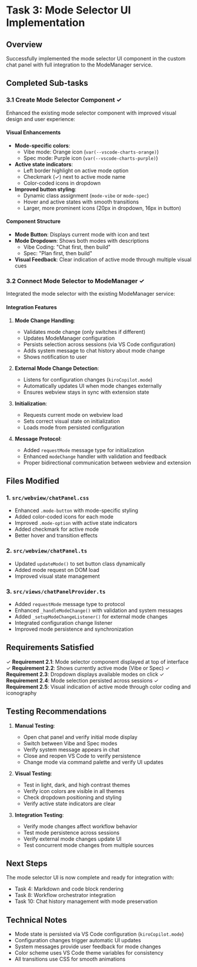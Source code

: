 # Task 3: Mode Selector UI Implementation

## Overview

Successfully implemented the mode selector UI component in the custom chat panel with full integration to the ModeManager service.

## Completed Sub-tasks

### 3.1 Create Mode Selector Component ✓

Enhanced the existing mode selector component with improved visual design and user experience:

#### Visual Enhancements

-   **Mode-specific colors**:
    -   Vibe mode: Orange icon (`var(--vscode-charts-orange)`)
    -   Spec mode: Purple icon (`var(--vscode-charts-purple)`)
-   **Active state indicators**:
    -   Left border highlight on active mode option
    -   Checkmark (✓) next to active mode name
    -   Color-coded icons in dropdown
-   **Improved button styling**:
    -   Dynamic class assignment (`mode-vibe` or `mode-spec`)
    -   Hover and active states with smooth transitions
    -   Larger, more prominent icons (20px in dropdown, 16px in button)

#### Component Structure

-   **Mode Button**: Displays current mode with icon and text
-   **Mode Dropdown**: Shows both modes with descriptions
    -   Vibe Coding: "Chat first, then build"
    -   Spec: "Plan first, then build"
-   **Visual Feedback**: Clear indication of active mode through multiple visual cues

### 3.2 Connect Mode Selector to ModeManager ✓

Integrated the mode selector with the existing ModeManager service:

#### Integration Features

1. **Mode Change Handling**:

    - Validates mode change (only switches if different)
    - Updates ModeManager configuration
    - Persists selection across sessions (via VS Code configuration)
    - Adds system message to chat history about mode change
    - Shows notification to user

2. **External Mode Change Detection**:

    - Listens for configuration changes (`kiroCopilot.mode`)
    - Automatically updates UI when mode changes externally
    - Ensures webview stays in sync with extension state

3. **Initialization**:

    - Requests current mode on webview load
    - Sets correct visual state on initialization
    - Loads mode from persisted configuration

4. **Message Protocol**:
    - Added `requestMode` message type for initialization
    - Enhanced `modeChange` handler with validation and feedback
    - Proper bidirectional communication between webview and extension

## Files Modified

### 1. `src/webview/chatPanel.css`

-   Enhanced `.mode-button` with mode-specific styling
-   Added color-coded icons for each mode
-   Improved `.mode-option` with active state indicators
-   Added checkmark for active mode
-   Better hover and transition effects

### 2. `src/webview/chatPanel.ts`

-   Updated `updateMode()` to set button class dynamically
-   Added mode request on DOM load
-   Improved visual state management

### 3. `src/views/chatPanelProvider.ts`

-   Added `requestMode` message type to protocol
-   Enhanced `_handleModeChange()` with validation and system messages
-   Added `_setupModeChangeListener()` for external mode changes
-   Integrated configuration change listener
-   Improved mode persistence and synchronization

## Requirements Satisfied

✓ **Requirement 2.1**: Mode selector component displayed at top of interface
✓ **Requirement 2.2**: Shows currently active mode (Vibe or Spec)
✓ **Requirement 2.3**: Dropdown displays available modes on click
✓ **Requirement 2.4**: Mode selection persisted across sessions
✓ **Requirement 2.5**: Visual indication of active mode through color coding and iconography

## Testing Recommendations

1. **Manual Testing**:

    - Open chat panel and verify initial mode display
    - Switch between Vibe and Spec modes
    - Verify system message appears in chat
    - Close and reopen VS Code to verify persistence
    - Change mode via command palette and verify UI updates

2. **Visual Testing**:

    - Test in light, dark, and high contrast themes
    - Verify icon colors are visible in all themes
    - Check dropdown positioning and styling
    - Verify active state indicators are clear

3. **Integration Testing**:
    - Verify mode changes affect workflow behavior
    - Test mode persistence across sessions
    - Verify external mode changes update UI
    - Test concurrent mode changes from multiple sources

## Next Steps

The mode selector UI is now complete and ready for integration with:

-   Task 4: Markdown and code block rendering
-   Task 8: Workflow orchestrator integration
-   Task 10: Chat history management with mode preservation

## Technical Notes

-   Mode state is persisted via VS Code configuration (`kiroCopilot.mode`)
-   Configuration changes trigger automatic UI updates
-   System messages provide user feedback for mode changes
-   Color scheme uses VS Code theme variables for consistency
-   All transitions use CSS for smooth animations
